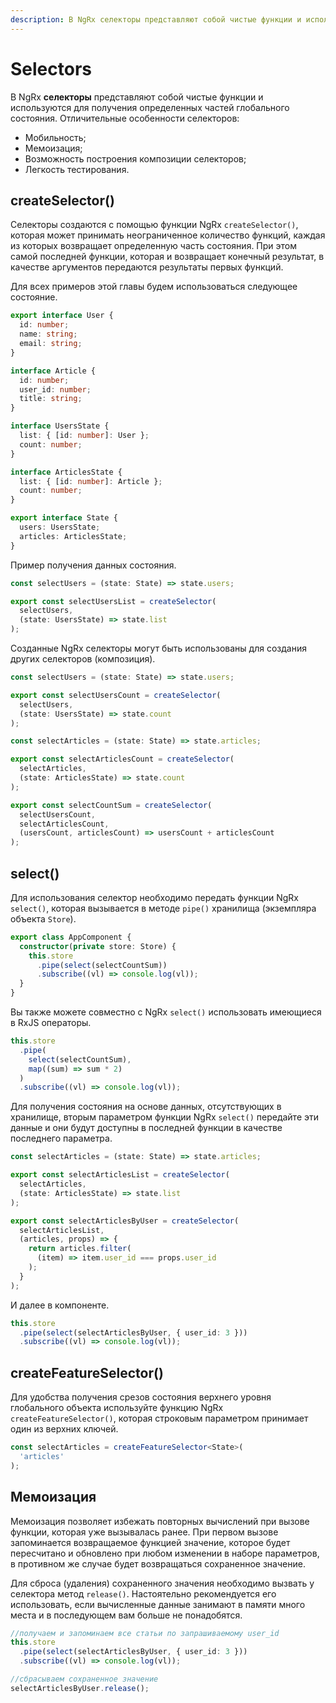 ```yaml
---
description: В NgRx селекторы представляют собой чистые функции и используются для получения определенных частей глобального состояния
---
```


# Selectors

В NgRx **селекторы** представляют собой чистые функции и используются для получения определенных частей глобального состояния. Отличительные особенности селекторов:

- Мобильность;
- Мемоизация;
- Возможность построения композиции селекторов;
- Легкость тестирования.

## createSelector()

Селекторы создаются с помощью функции NgRx `createSelector()`, которая может принимать неограниченное количество функций, каждая из которых возвращает определенную часть состояния. При этом самой последней функции, которая и возвращает конечный результат, в качестве аргументов передаются результаты первых функций.

Для всех примеров этой главы будем использоваться следующее состояние.

```ts
export interface User {
  id: number;
  name: string;
  email: string;
}

interface Article {
  id: number;
  user_id: number;
  title: string;
}

interface UsersState {
  list: { [id: number]: User };
  count: number;
}

interface ArticlesState {
  list: { [id: number]: Article };
  count: number;
}

export interface State {
  users: UsersState;
  articles: ArticlesState;
}
```

Пример получения данных состояния.

```ts
const selectUsers = (state: State) => state.users;

export const selectUsersList = createSelector(
  selectUsers,
  (state: UsersState) => state.list
);
```

Созданные NgRx селекторы могут быть использованы для создания других селекторов (композиция).

```ts
const selectUsers = (state: State) => state.users;

export const selectUsersCount = createSelector(
  selectUsers,
  (state: UsersState) => state.count
);

const selectArticles = (state: State) => state.articles;

export const selectArticlesCount = createSelector(
  selectArticles,
  (state: ArticlesState) => state.count
);

export const selectCountSum = createSelector(
  selectUsersCount,
  selectArticlesCount,
  (usersCount, articlesCount) => usersCount + articlesCount
);
```

## select()

Для использования селектор необходимо передать функции NgRx `select()`, которая вызывается в методе `pipe()` хранилища (экземпляра объекта `Store`).

```ts
export class AppComponent {
  constructor(private store: Store) {
    this.store
      .pipe(select(selectCountSum))
      .subscribe((vl) => console.log(vl));
  }
}
```

Вы также можете совместно с NgRx `select()` использовать имеющиеся в RxJS операторы.

```ts
this.store
  .pipe(
    select(selectCountSum),
    map((sum) => sum * 2)
  )
  .subscribe((vl) => console.log(vl));
```

Для получения состояния на основе данных, отсутствующих в хранилище, вторым параметром функции NgRx `select()` передайте эти данные и они будут доступны в последней функции в качестве последнего параметра.

```ts
const selectArticles = (state: State) => state.articles;

export const selectArticlesList = createSelector(
  selectArticles,
  (state: ArticlesState) => state.list
);

export const selectArticlesByUser = createSelector(
  selectArticlesList,
  (articles, props) => {
    return articles.filter(
      (item) => item.user_id === props.user_id
    );
  }
);
```

И далее в компоненте.

```ts
this.store
  .pipe(select(selectArticlesByUser, { user_id: 3 }))
  .subscribe((vl) => console.log(vl));
```

## createFeatureSelector()

Для удобства получения срезов состояния верхнего уровня глобального объекта используйте функцию NgRx `createFeatureSelector()`, которая строковым параметром принимает один из верхних ключей.

```ts
const selectArticles = createFeatureSelector<State>(
  'articles'
);
```

## Мемоизация

Мемоизация позволяет избежать повторных вычислений при вызове функции, которая уже вызывалась ранее. При первом вызове запоминается возвращаемое функцией значение, которое будет пересчитано и обновлено при любом изменении в наборе параметров, в противном же случае будет возвращаться сохраненное значение.

Для сброса (удаления) сохраненного значения необходимо вызвать у селектора метод `release()`. Настоятельно рекомендуется его использовать, если вычисленные данные занимают в памяти много места и в последующем вам больше не понадобятся.

```ts
//получаем и запоминаем все статьи по запрашиваемому user_id
this.store
  .pipe(select(selectArticlesByUser, { user_id: 3 }))
  .subscribe((vl) => console.log(vl));

//сбрасываем сохраненное значение
selectArticlesByUser.release();
```
